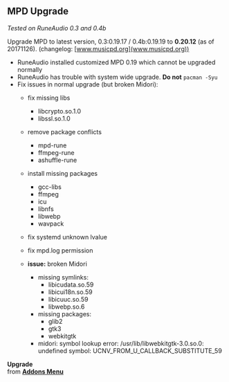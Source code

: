 MPD Upgrade
---
_Tested on RuneAudio 0.3 and 0.4b_

Upgrade MPD to latest version, 0.3:0.19.17 / 0.4b:0.19.19 to **0.20.12** (as of 20171126). (changelog: [www.musicpd.org](www.musicpd.org))
- RuneAudio installed customized MPD 0.19 which cannot be upgraded normally
- RuneAudio has trouble with system wide upgrade. **Do not** `pacman -Syu`
- Fix issues in normal upgrade (but broken Midori):
	- fix missing libs
		- libcrypto.so.1.0
		- libssl.so.1.0
	- remove package conflicts
		- mpd-rune
		- ffmpeg-rune
		- ashuffle-rune
	- install missing packages
		- gcc-libs
		- ffmpeg
		- icu
		- libnfs
		- libwebp
		- wavpack
	- fix systemd unknown lvalue
	- fix mpd.log permission
	
	- **issue:** broken Midori
		- missing symlinks:
			- libicudata.so.59
			- libicui18n.so.59
			- libicuuc.so.59
			- libwebp.so.6
		- missing packages:
			- glib2
			- gtk3
			- webkitgtk
		- midori: symbol lookup error: /usr/lib/libwebkitgtk-3.0.so.0: undefined symbol: UCNV_FROM_U_CALLBACK_SUBSTITUTE_59

**Upgrade**  
from [**Addons Menu**](https://github.com/rern/RuneAudio_Addons)
